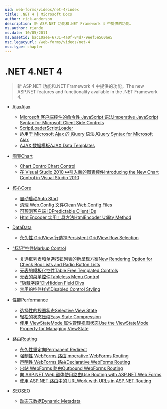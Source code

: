 ```yaml
---
uid: web-forms/videos/net-4/index
title: .NET 4 | Microsoft Docs
author: rick-anderson
description: 新 ASP.NET 功能和.NET Framework 4 中提供的功能。
ms.author: riande
ms.date: 10/05/2011
ms.assetid: bac10aee-6731-4a0f-84d7-9eef5e560ae5
msc.legacyurl: /web-forms/videos/net-4
msc.type: chapter
---
```

<a name="net-4"></a><span data-ttu-id="4654c-103">.NET 4</span><span class="sxs-lookup"><span data-stu-id="4654c-103">.NET 4</span></span>
====================
> <span data-ttu-id="4654c-104">新 ASP.NET 功能和.NET Framework 4 中提供的功能。</span><span class="sxs-lookup"><span data-stu-id="4654c-104">The new ASP.NET features and functionality available in the .NET Framework 4.</span></span>


- [<span data-ttu-id="4654c-105">Ajax</span><span class="sxs-lookup"><span data-stu-id="4654c-105">Ajax</span></span>](ajax/index.md)

    - [<span data-ttu-id="4654c-106">Microsoft 客户端控件的命令性 JavaScript 语法</span><span class="sxs-lookup"><span data-stu-id="4654c-106">Imperative JavaScript Syntax for Microsoft Client Side Controls</span></span>](ajax/aspnet-4-quick-hit-imperative-javascript-syntax-for-microsoft-client-side-controls.md)
    - [<span data-ttu-id="4654c-107">ScriptLoader</span><span class="sxs-lookup"><span data-stu-id="4654c-107">ScriptLoader</span></span>](ajax/aspnet-4-quick-hit-the-scriptloader.md)
    - [<span data-ttu-id="4654c-108">适用于 Microsoft Ajax 的 jQuery 语法</span><span class="sxs-lookup"><span data-stu-id="4654c-108">JQuery Syntax for Microsoft Ajax</span></span>](ajax/aspnet-4-quick-hit-jquery-syntax-for-microsoft-ajax.md)
    - [<span data-ttu-id="4654c-109">AJAX 数据模板</span><span class="sxs-lookup"><span data-stu-id="4654c-109">AJAX Data Templates</span></span>](ajax/aspnet-4-quick-hit-ajax-data-templates.md)
- [<span data-ttu-id="4654c-110">图表</span><span class="sxs-lookup"><span data-stu-id="4654c-110">Chart</span></span>](chart/index.md)

    - [<span data-ttu-id="4654c-111">Chart Control</span><span class="sxs-lookup"><span data-stu-id="4654c-111">Chart Control</span></span>](chart/aspnet-4-quick-hit-chart-control.md)
    - [<span data-ttu-id="4654c-112">在 Visual Studio 2010 中引入新的图表控件</span><span class="sxs-lookup"><span data-stu-id="4654c-112">Introducing the New Chart Control in Visual Studio 2010</span></span>](chart/aspnet-4-how-do-i-introducing-the-new-chart-control-in-visual-studio-2010.md)
- [<span data-ttu-id="4654c-113">核心</span><span class="sxs-lookup"><span data-stu-id="4654c-113">Core</span></span>](core/index.md)

    - [<span data-ttu-id="4654c-114">自动启动</span><span class="sxs-lookup"><span data-stu-id="4654c-114">Auto Start</span></span>](core/aspnet-4-quick-hit-auto-start.md)
    - [<span data-ttu-id="4654c-115">清理 Web.Config 文件</span><span class="sxs-lookup"><span data-stu-id="4654c-115">Clean Web.Config Files</span></span>](core/aspnet-4-quick-hit-clean-webconfig-files.md)
    - [<span data-ttu-id="4654c-116">可预测客户端 ID</span><span class="sxs-lookup"><span data-stu-id="4654c-116">Predictable Client IDs</span></span>](core/aspnet-4-quick-hit-predictable-client-ids.md)
    - [<span data-ttu-id="4654c-117">HtmlEncoder 实用工具方法</span><span class="sxs-lookup"><span data-stu-id="4654c-117">HtmlEncoder Utility Method</span></span>](core/aspnet-4-quick-hit-the-htmlencoder-utility-method.md)
- [<span data-ttu-id="4654c-118">Data</span><span class="sxs-lookup"><span data-stu-id="4654c-118">Data</span></span>](data/index.md)

    - [<span data-ttu-id="4654c-119">永久性 GridView 行选择</span><span class="sxs-lookup"><span data-stu-id="4654c-119">Persistent GridView Row Selection</span></span>](data/aspnet-4-quick-hit-persistent-gridview-row-selection.md)
- [<span data-ttu-id="4654c-120">“标记”控件</span><span class="sxs-lookup"><span data-stu-id="4654c-120">Markup Control</span></span>](markup-control/index.md)

    - [<span data-ttu-id="4654c-121">复选框列表和单选按钮列表的新呈现方案</span><span class="sxs-lookup"><span data-stu-id="4654c-121">New Rendering Option for Check Box Lists and Radio Button Lists</span></span>](markup-control/aspnet-4-quick-hit-new-rendering-option-for-check-box-lists-and-radio-button-lists.md)
    - [<span data-ttu-id="4654c-122">无表的模板化控件</span><span class="sxs-lookup"><span data-stu-id="4654c-122">Table Free Templated Controls</span></span>](markup-control/aspnet-4-quick-hit-table-free-templated-controls.md)
    - [<span data-ttu-id="4654c-123">无表的菜单控件</span><span class="sxs-lookup"><span data-stu-id="4654c-123">Tableless Menu Control</span></span>](markup-control/aspnet-4-quick-hit-tableless-menu-control.md)
    - [<span data-ttu-id="4654c-124">“隐藏字段”Div</span><span class="sxs-lookup"><span data-stu-id="4654c-124">Hidden Field Divs</span></span>](markup-control/aspnet-4-quick-hit-hidden-field-divs.md)
    - [<span data-ttu-id="4654c-125">禁用的控件样式</span><span class="sxs-lookup"><span data-stu-id="4654c-125">Disabled Control Styling</span></span>](markup-control/aspnet-4-quick-hit-disabled-control-styling.md)
- [<span data-ttu-id="4654c-126">性能</span><span class="sxs-lookup"><span data-stu-id="4654c-126">Performance</span></span>](performance/index.md)

    - [<span data-ttu-id="4654c-127">选择性的视图状态</span><span class="sxs-lookup"><span data-stu-id="4654c-127">Selective View State</span></span>](performance/aspnet-4-quick-hit-selective-view-state.md)
    - [<span data-ttu-id="4654c-128">轻松的状态压缩</span><span class="sxs-lookup"><span data-stu-id="4654c-128">Easy State Compression</span></span>](performance/aspnet-4-quick-hit-easy-state-compression.md)
    - [<span data-ttu-id="4654c-129">使用 ViewStateMode 属性管理视图状态</span><span class="sxs-lookup"><span data-stu-id="4654c-129">Use the ViewStateMode Property for Managing ViewState</span></span>](performance/how-do-i-use-the-viewstatemode-property-for-managing-viewstate.md)
- [<span data-ttu-id="4654c-130">路由</span><span class="sxs-lookup"><span data-stu-id="4654c-130">Routing</span></span>](routing/index.md)

    - [<span data-ttu-id="4654c-131">永久性重定向</span><span class="sxs-lookup"><span data-stu-id="4654c-131">Permanent Redirect</span></span>](routing/aspnet-4-quick-hit-permanent-redirect.md)
    - [<span data-ttu-id="4654c-132">强制性 WebForms 路由</span><span class="sxs-lookup"><span data-stu-id="4654c-132">Imperative WebForms Routing</span></span>](routing/aspnet-4-quick-hit-imperative-webforms-routing.md)
    - [<span data-ttu-id="4654c-133">声明性 WebForms 路由</span><span class="sxs-lookup"><span data-stu-id="4654c-133">Declarative WebForms Routing</span></span>](routing/aspnet-4-quick-hit-declarative-webforms-routing.md)
    - [<span data-ttu-id="4654c-134">出站 WebForms 路由</span><span class="sxs-lookup"><span data-stu-id="4654c-134">Outbound WebForms Routing</span></span>](routing/aspnet-4-quick-hit-outbound-webforms-routing.md)
    - [<span data-ttu-id="4654c-135">向 ASP.NET Web 窗体使用路由</span><span class="sxs-lookup"><span data-stu-id="4654c-135">Use Routing with ASP.NET Web Forms</span></span>](routing/how-do-i-use-routing-with-aspnet-web-forms.md)
    - [<span data-ttu-id="4654c-136">使用 ASP.NET 路由中的 URL</span><span class="sxs-lookup"><span data-stu-id="4654c-136">Work with URLs in ASP.NET Routing</span></span>](routing/how-do-i-work-with-urls-in-aspnet-routing.md)
- [<span data-ttu-id="4654c-137">SEO</span><span class="sxs-lookup"><span data-stu-id="4654c-137">SEO</span></span>](seo/index.md)

    - [<span data-ttu-id="4654c-138">动态元数据</span><span class="sxs-lookup"><span data-stu-id="4654c-138">Dynamic Metadata</span></span>](seo/aspnet-4-quick-hit-dynamic-metadata.md)
